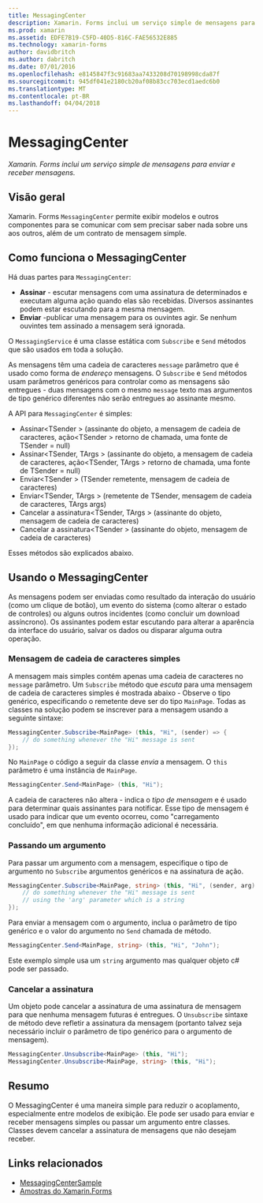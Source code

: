 ```yaml
---
title: MessagingCenter
description: Xamarin. Forms inclui um serviço simple de mensagens para enviar e receber mensagens.
ms.prod: xamarin
ms.assetid: EDFE7B19-C5FD-40D5-816C-FAE56532E885
ms.technology: xamarin-forms
author: davidbritch
ms.author: dabritch
ms.date: 07/01/2016
ms.openlocfilehash: e8145847f3c91683aa7433208d70198998cda87f
ms.sourcegitcommit: 945df041e2180cb20af08b83cc703ecd1aedc6b0
ms.translationtype: MT
ms.contentlocale: pt-BR
ms.lasthandoff: 04/04/2018
---
```

# <a name="messagingcenter"></a>MessagingCenter

_Xamarin. Forms inclui um serviço simple de mensagens para enviar e receber mensagens._

<a name="Overview" />

## <a name="overview"></a>Visão geral

Xamarin. Forms `MessagingCenter` permite exibir modelos e outros componentes para se comunicar com sem precisar saber nada sobre uns aos outros, além de um contrato de mensagem simple.

<a name="How_the_MessagingCenter_Works" />

## <a name="how-the-messagingcenter-works"></a>Como funciona o MessagingCenter

Há duas partes para `MessagingCenter`:

-  **Assinar** - escutar mensagens com uma assinatura de determinados e executam alguma ação quando elas são recebidas. Diversos assinantes podem estar escutando para a mesma mensagem.
-  **Enviar** -publicar uma mensagem para os ouvintes agir. Se nenhum ouvintes tem assinado a mensagem será ignorada.


O `MessagingService` é uma classe estática com `Subscribe` e `Send` métodos que são usados em toda a solução.

As mensagens têm uma cadeia de caracteres `message` parâmetro que é usado como forma de *endereço* mensagens. O `Subscribe` e `Send` métodos usam parâmetros genéricos para controlar como as mensagens são entregues - duas mensagens com o mesmo `message` texto mas argumentos de tipo genérico diferentes não serão entregues ao assinante mesmo.

A API para `MessagingCenter` é simples:

-  Assinar&lt;TSender > (assinante do objeto, a mensagem de cadeia de caracteres, ação&lt;TSender > retorno de chamada, uma fonte de TSender = null)
-  Assinar&lt;TSender, TArgs > (assinante do objeto, a mensagem de cadeia de caracteres, ação&lt;TSender, TArgs > retorno de chamada, uma fonte de TSender = null)
-  Enviar&lt;TSender > (TSender remetente, mensagem de cadeia de caracteres)
-  Enviar&lt;TSender, TArgs > (remetente de TSender, mensagem de cadeia de caracteres, TArgs args)
-  Cancelar a assinatura&lt;TSender, TArgs > (assinante do objeto, mensagem de cadeia de caracteres)
-  Cancelar a assinatura&lt;TSender > (assinante do objeto, mensagem de cadeia de caracteres)


Esses métodos são explicados abaixo.

<a name="Using_the_MessagingCenter" />

## <a name="using-the-messagingcenter"></a>Usando o MessagingCenter

As mensagens podem ser enviadas como resultado da interação do usuário (como um clique de botão), um evento do sistema (como alterar o estado de controles) ou alguns outros incidentes (como concluir um download assíncrono). Os assinantes podem estar escutando para alterar a aparência da interface do usuário, salvar os dados ou disparar alguma outra operação.

### <a name="simple-string-message"></a>Mensagem de cadeia de caracteres simples

A mensagem mais simples contém apenas uma cadeia de caracteres no `message` parâmetro. Um `Subscribe` método que *escuta* para uma mensagem de cadeia de caracteres simples é mostrada abaixo - Observe o tipo genérico, especificando o remetente deve ser do tipo `MainPage`. Todas as classes na solução podem se inscrever para a mensagem usando a seguinte sintaxe:

```csharp
MessagingCenter.Subscribe<MainPage> (this, "Hi", (sender) => {
    // do something whenever the "Hi" message is sent
});
```

No `MainPage` o código a seguir da classe *envia* a mensagem. O `this` parâmetro é uma instância de `MainPage`.

```csharp
MessagingCenter.Send<MainPage> (this, "Hi");
```

A cadeia de caracteres não altera - indica o *tipo de mensagem* e é usado para determinar quais assinantes para notificar. Esse tipo de mensagem é usado para indicar que um evento ocorreu, como "carregamento concluído", em que nenhuma informação adicional é necessária.

### <a name="passing-an-argument"></a>Passando um argumento

Para passar um argumento com a mensagem, especifique o tipo de argumento no `Subscribe` argumentos genéricos e na assinatura de ação.

```csharp
MessagingCenter.Subscribe<MainPage, string> (this, "Hi", (sender, arg) => {
    // do something whenever the "Hi" message is sent
    // using the 'arg' parameter which is a string
});
```

Para enviar a mensagem com o argumento, inclua o parâmetro de tipo genérico e o valor do argumento no `Send` chamada de método.

```csharp
MessagingCenter.Send<MainPage, string> (this, "Hi", "John");
```

Este exemplo simple usa um `string` argumento mas qualquer objeto c# pode ser passado.

### <a name="unsubscribe"></a>Cancelar a assinatura

Um objeto pode cancelar a assinatura de uma assinatura de mensagem para que nenhuma mensagem futuras é entregues. O `Unsubscribe` sintaxe de método deve refletir a assinatura da mensagem (portanto talvez seja necessário incluir o parâmetro de tipo genérico para o argumento de mensagem).

```csharp
MessagingCenter.Unsubscribe<MainPage> (this, "Hi");
MessagingCenter.Unsubscribe<MainPage, string> (this, "Hi");
```

<a name="Summary" />

## <a name="summary"></a>Resumo

O MessagingCenter é uma maneira simple para reduzir o acoplamento, especialmente entre modelos de exibição. Ele pode ser usado para enviar e receber mensagens simples ou passar um argumento entre classes. Classes devem cancelar a assinatura de mensagens que não desejam receber.


## <a name="related-links"></a>Links relacionados

- [MessagingCenterSample](https://developer.xamarin.com/samples/UsingMessagingCenter)
- [Amostras do Xamarin.Forms](https://github.com/xamarin/xamarin-forms-samples)
